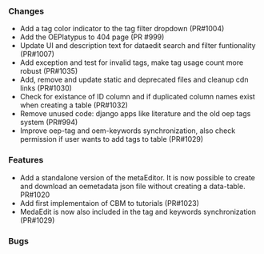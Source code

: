 ### Changes

- Add a tag color indicator to the tag filter dropdown (PR#1004)
- Add the OEPlatypus to 404 page (PR #999)
- Update UI and description text for dataedit search and filter funtionality (PR#1007)
- Add exception and test for invalid tags, make tag usage count more robust (PR#1035)
- Add, remove and update static and deprecated files and cleanup cdn links (PR#1030)
- Check for existance of ID column and if duplicated column names exist when creating a table (PR#1032)
- Remove unused code: django apps like literature and the old oep tags system (PR#994)
- Improve oep-tag and oem-keywords synchronization, also check permission if user wants to add tags to table (PR#1029) 

### Features
- Add a standalone version of the metaEditor. It is now possible to create and download an oemetadata json file without creating a data-table. PR#1020
- Add first implementaion of CBM to tutorials (PR#1023)
- MedaEdit is now also included in the tag and keywords synchronization (PR#1029)

### Bugs
